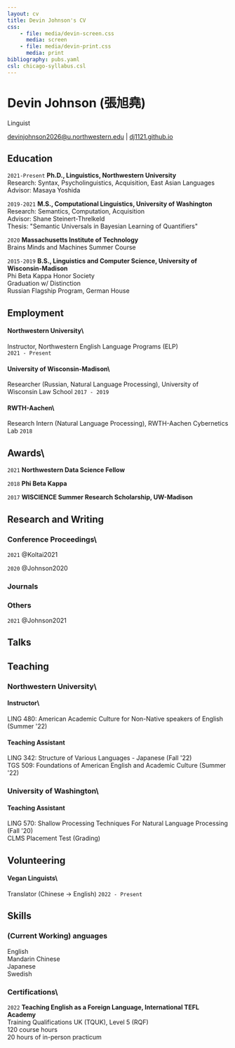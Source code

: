 ```yaml
---
layout: cv
title: Devin Johnson's CV
css:
    - file: media/devin-screen.css
      media: screen
    - file: media/devin-print.css
      media: print
bibliography: pubs.yaml
csl: chicago-syllabus.csl
---
```


# Devin Johnson (張旭堯)
Linguist

<div id="webaddress">
<a href="mailto:devinjohnson@u.northwestern.edu">devinjohnson2026@u.northwestern.edu</a>
| <a href="https://dj1121.github.io/">dj1121.github.io</a>
</div>

## Education
`2021-Present`
__Ph.D., Linguistics, Northwestern University__\
Research: Syntax, Psycholinguistics, Acquisition, East Asian Languages\
Advisor: Masaya Yoshida

`2019-2021`
__M.S., Computational Linguistics, University of Washington__\
Research: Semantics, Computation, Acquisition\
Advisor: Shane Steinert-Threlkeld\
Thesis: "Semantic Universals in Bayesian Learning of Quantifiers"

`2020`
__Massachusetts Institute of Technology__\
Brains Minds and Machines Summer Course

`2015-2019`
__B.S., Linguistics and Computer Science, University of Wisconsin-Madison__\
Phi Beta Kappa Honor Society\
Graduation w/ Distinction\
Russian Flagship Program, German House

## Employment

#### Northwestern University\
Instructor, Northwestern English Language Programs (ELP)\
`2021 - Present`

#### University of Wisconsin-Madison\
Researcher (Russian, Natural Language Processing), University of Wisconsin Law School
`2017 - 2019`

#### RWTH-Aachen\
Research Intern (Natural Language Processing), RWTH-Aachen Cybernetics Lab
`2018`

## Awards\
`2021`
__Northwestern Data Science Fellow__

`2018`
__Phi Beta Kappa__

`2017`
__WISCIENCE Summer Research Scholarship, UW-Madison__


## Research and Writing

### Conference Proceedings\
`2021`
@Koltai2021

`2020`
@Johnson2020

### Journals

### Others
`2021`
@Johnson2021

## Talks

## Teaching

### Northwestern University\

#### Instructor\
LING 480: American Academic Culture for Non-Native speakers of English (Summer '22)

#### Teaching Assistant
LING 342: Structure of Various Languages - Japanese (Fall '22)\
TGS 509: Foundations of American English and Academic Culture (Summer '22)

### University of Washington\

#### Teaching Assistant
LING 570: Shallow Processing Techniques For Natural Language Processing (Fall '20)\
CLMS Placement Test (Grading)

## Volunteering
#### Vegan Linguists\
Translator (Chinese -> English)
`2022 - Present`

## Skills

### (Current Working) anguages
English\
Mandarin Chinese\
Japanese\
Swedish


### Certifications\
`2022`
__Teaching English as a Foreign Language, International TEFL Academy__\
Training Qualifications UK (TQUK), Level 5 (RQF)\
120 course hours\
20 hours of in-person practicum

